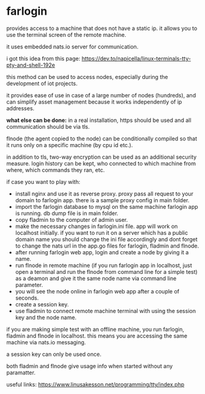 # farlogin

provides access to a machine that does not have a static ip. it allows you to use the terminal screen of the remote machine.

it uses embedded nats.io server for communication.

i got this idea from this page: https://dev.to/napicella/linux-terminals-tty-pty-and-shell-192e

this method can be used to access nodes, especially during the development of iot projects.

it provides ease of use in case of a large number of nodes (hundreds), and can simplify asset management because it works independently of ip addresses.

**what else can be done:**
in a real installation, https should be used and all communication should be via tls.

flnode (the agent copied to the node) can be conditionally compiled so that it runs only on a specific machine (by cpu id etc.).

in addition to tls, two-way encryption can be used as an additional security measure. login history can be kept, who connected to which machine from where, which commands they ran, etc.

if case you want to play with:

* install nginx and use it as reverse proxy. proxy pass all request to your domain to farlogin app. there is a sample proxy config in main folder.
* import the farlogin database to mysql on the same machine farlogin app is running. db dump file is in main folder.
* copy fladmin to the computer of admin user.
* make the necessary changes in farlogin.ini file. app will work on localhost initially. if you want to run it on a server which has a public domain name you should change the ini file accordingly and dont forget to change the nats url in the app.go files for farlogin, fladmin and flnode.
* after running farlogin web app, login and create a node by giving it a name.
* run flnode in remote machine (if you run farlogin app in localhost, just open a terminal and run the flnode from command line for a simple test) as a deamon and give it the same node name via command line parameter.
* you will see the node online in farlogin web app after a couple of seconds.
* create a session key.
* use fladmin to connect remote machine terminal with using the session key and the node name.

if you are making simple test with an offline machine, you run farlogin, fladmin and flnode in localhost. this means you are accessing the same machine via nats.io messaging.

a session key can only be used once.

both fladmin and flnode give usage info when started without any paramatter.

useful links:
https://www.linusakesson.net/programming/tty/index.php
